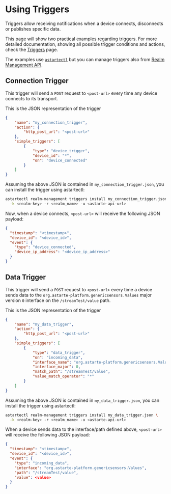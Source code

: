 # Using Triggers

Triggers allow receiving notifications when a device connects, disconnects or publishes specific
data.

This page will show two practical examples regarding triggers. For more detailed documentation,
showing all possible trigger conditions and actions, check the [Triggers](060-triggers.html) page.

The examples use [`astartectl`](https://github.com/astarte-platform/astartectl) but you can manage
triggers also from [Realm Management
API](api/index.html?urls.primaryName=Realm%20Management%20API#/trigger).

## Connection Trigger

This trigger will send a `POST` request to `<post-url>` every time any device connects to its
transport.

This is the JSON representation of the trigger

```json
{
    "name": "my_connection_trigger",
    "action": {
        "http_post_url": "<post-url>"
    },
    "simple_triggers": [
        {
            "type": "device_trigger",
            "device_id": "*",
            "on": "device_connected"
        }
    ]
}
```

Assuming the above JSON is contained in `my_connection_trigger.json`, you can install the trigger
using astartectl:

```bash
astartectl realm-management triggers install my_connection_trigger.json \
  -k <realm-key> -r <realm_name> -u <astarte-api-url>
```

Now, when a device connects, `<post-url>` will receive the following JSON payload:

```json
{
  "timestamp": "<timestamp>",
  "device_id": "<device_id>",
  "event": {
    "type": "device_connected",
    "device_ip_address": "<device_ip_address>"
  }
}
```

## Data Trigger

This trigger will send a `POST` request to `<post-url>` every time a device sends data to the
`org.astarte-platform.genericsensors.Values` major version `0` interface on the `/streamTest/value` path.

This is the JSON representation of the trigger

```json
{
    "name": "my_data_trigger",
    "action": {
        "http_post_url": "<post-url>"
    },
    "simple_triggers": [
        {
            "type": "data_trigger",
            "on": "incoming_data",
            "interface_name": "org.astarte-platform.genericsensors.Values",
            "interface_major": 0,
            "match_path": "/streamTest/value",
            "value_match_operator": "*"
        }
    ]
}
```

Assuming the above JSON is contained in `my_data_trigger.json`, you can install the trigger
using astartectl:

```bash
astartectl realm-management triggers install my_data_trigger.json \
  -k <realm-key> -r <realm_name> -u <astarte-api-url>
```

When a device sends data to the interface/path defined above, `<post-url>` will receive the
following JSON payload:

```json
{
  "timestamp": "<timestamp>",
  "device_id": "<device_id>",
  "event": {
    "type": "incoming_data",
    "interface": "org.astarte-platform.genericsensors.Values",
    "path": "/streamTest/value",
    "value": <value>
  }
}
```
